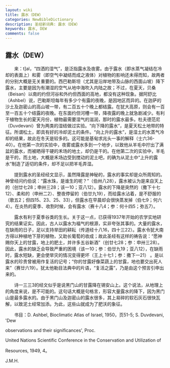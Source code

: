 ```yaml
---
layout: wiki
title: 露水（DEW）
categories: NewBibleDictionary
description: 圣经新词典: 露水（DEW）
keywords: 露水, DEW
comments: false
---
```


## 露水（DEW）

　　来：t]al，“四洒的湿气”，是泛指露水及夜雾。由于露水（即水蒸气凝结在冷却的表面上）和雾（即空气中凝结而成之液体）对植物的影响还未得而知，故两者的分别大概是无关重要的。西巴勒斯坦（尤其是沿岸地带及山脉的西面山坡）降下露水，主要是因为有潮湿的空气从地中海吹入内陆之故；不过，在夏天，贝桑（Beisan）以南的约但河谷和外约但西面的高地，都没有这种现象。据阿舒比（Ashbel）说，巴勒斯坦每年有多少个有露的夜晚，是因地区而异的。在迦萨的沙土及迦密山的高山坡一带，有二百五十个晚上都结露。在犹大高原，则会有一百至一百五十个结露的夜晚。在东面约但河槽一带，降夜露的晚上就急剧减少。有利于植物生长的夏天月份，植物最需要湿气的滋润，那时的露水最多。杜夫德范尼（Duvdevani）曾为两类的湿结做过实验。“向下降的露水”，是夏天松土地带的特征。所谓松土，即具有好的冷却泥土的条件。“向上升的露水”，是湿土的水蒸气冷却的结果，故此在冬天是较多的。这可能是基甸求兆头一事的解释（士六36-40）。在他第一次的实验中，夜雾或露水多到一个地步，以致他从羊毛中拧出了满盆的露水，而被晒得干硬的禾场的地土，却仍是干的。在他第二次的实验中，羊毛是干的，而土地，大概是禾场边受到搅动的泥土吧，的确为从泥土中“上升的露水”制造了适切的条件，却不足以把羊毛弄湿。

　　提到露水的圣经经文显示，虽然降露是神秘的，露水的事实却是众所周知的。神曾经问约伯说：“露水珠，是谁生的呢？”（伯卅八28），露水被认为是来自天上的（创廿七28；申卅三28；该一10；亚八12）。露水的下降是突然的（撒下十七12）、柔和的（申卅二2）、整夜停留的（伯廿九19），而给露水沾着，是不舒服的（歌五2；但四15、23、25、33），但露水在早晨却会很快蒸发掉（伯七9；何六4）。在炎热的夏季、收割时候，会有露水（赛十八4；参：何十四5；弥五7）。

　　露水有利于夏季谷类的生长。关于这一点，已获得1937年开始的农学实地研究的结果证实。因此，古人以露水为福气的根源，实非夸张其事的。大量的露水，在缺雨的日子，足以支持旱田的耕耘（传道经十八16，四十三22）。露水令犹大南方得以种植地下芽的植物，又助长葡萄的收成；故此圣经有这样的祷告说：“愿神赐你天上的甘露，地上的肥土，并许多五谷新酒”（创廿七28；参：申卅三28）。因此，露水的缺乏会导致严重的困境（该一10；参：伯廿九19；亚八12），在缺雨时，露水短缺，更会使旱灾的情况变得更坏（王上十七1；参：撒下一21） 。是以露水的珍贵曾被用作复活的记号；“你的甘露好像菜蔬上的甘露，地也要交出死人来”（赛廿六19）。犹太他勒目法典中的片语，“复活之露”，乃是由这个预言引申出来的。

　　诗一三三3的经文似乎是说黑门山的甘露降在锡安山上。这个说法，从地理上的角度来说，是不可能的。这句话大概是句格言，形容大量露水的降下，因为黑门山是最多露水的。由于黑门山及迦密山的露水很多，其上易碎的软石灰石很快瓦解，以致泥土经常加添。为此，这些山就成为了肥沃的象征。

　　书目：D. Ashbel, Bioclimatic Atlas of Israel, 1950，页51-5; S. Duvdevani, 'Dew

observations and their significances', Proc.

United Nations Scientific Conference in the Conservation and Utilization of

Resources, 1949, 4。

J.M.H.








